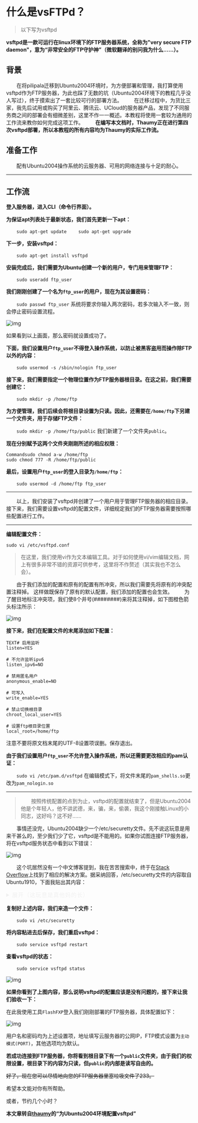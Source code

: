 # 什么是vsFTPd？

> 以下写为vsftpd

**vsftpd是一款可运行在linux环境下的FTP服务器系统，全称为"very secure FTP daemon"，意为“非常安全的FTP守护神”（微软翻译的别问我为什么......）。**

## 背景

  在将pilipala迁移到Ubuntu2004环境时，为方便部署和管理，我打算使用vsftpd作为FTP服务器，为此也踩了无数的坑（Ubuntu2004环境下的教程几乎没人写过），终于摸索出了一套比较可行的部署方法。
  在迁移过程中，为货比三家，我先后试用或购买了阿里云、腾讯云、UCloud的服务器产品，发现了不同服务商之间的部署会有细微差别，这里不作一一概述。本教程将使用一套较为通用的工作流来教你如何完成这项工作。
  **在编写本文档时，Thaumy正在进行第四次vsftpd部署，所以本教程的所有内容均为Thaumy的实际工作流。**

## 准备工作

  配有Ubuntu2004操作系统的云服务器、可用的网络连接与十足的耐心。

------

## 工作流

**登入服务器，进入CLI（命令行界面）。**

**为保证apt列表处于最新状态，我们首先更新一下apt：**

  `sudo apt-get update`
  `sudo apt-get upgrade`

**下一步，安装vsftpd：**

  `sudo apt-get install vsftpd`

**安装完成后，我们需要为Ubuntu创建一个新的用户，专门用来管理FTP：**

  `sudo useradd ftp_user`

**我们刚刚创建了一个名为`ftp_user`的用户，现在为其设置密码：**

  `sudo passwd ftp_user`
系统将要求你输入两次密码，若多次输入不一致，则会停止密码设置流程。

![img](https://cdn.thaumy.cn/md-img/如何在Ubuntu2004环境下配置vsftpd/set_pwd.png)

如果看到以上画面，那么密码就设置成功了。

**下面，我们设置用户`ftp_user`不得登入操作系统，以防止被黑客盗用而操作除FTP以外的内容：**

  `sudo usermod -s /sbin/nologin ftp_user`

**接下来，我们需要指定一个物理位置作为FTP服务器根目录。在这之前，我们需要创建它：**

  `sudo mkdir -p /home/ftp`

**为方便管理，我们后续会将根目录设置为只读。因此，还需要在`/home/ftp`下另建一个文件夹，用于存储FTP文件：**

  `sudo mkdir -p /home/ftp/public`
我们新建了一个文件夹`public`。

**现在分别赋予这两个文件夹刚刚所述的相应权限：**

```
Commandsudo chmod a-w /home/ftp
sudo chmod 777 -R /home/ftp/public
```

**最后，设置用户`ftp_user`的登入目录为`/home/ftp`：**

  `sudo usermod -d /home/ftp ftp_user`

------

  以上，我们安装了vsftpd并创建了一个用户用于管理FTP服务器的相应目录。接下来，我们需要设置vsftpd的配置文件，详细规定我们的FTP服务器需要按照哪些配置进行工作。

------

**编辑配置文件：**

```
sudo vi /etc/vsftpd.conf
```

> 在这里，我们使用vi作为文本编辑工具。对于如何使用vi/vim编辑文档，网上有很多非常不错的资源可供参考，这里将不作赘述（其实我也不怎么会）。

  由于我们添加的配置和原有的配置有所冲突，所以我们需要先将原有的冲突配置注释掉。 这样做既保存了原有的默认配置，我们添加的配置也会生效。
  为了醒目地标注冲突项，我们使8个井号(########)来将其注释掉，如下图橙色箭头标注所示：

![img](https://cdn.thaumy.cn/md-img/如何在Ubuntu2004环境下配置vsftpd/config_1.png)

**接下来，我们在配置文件的末尾添加如下配置：**

```
TEXT# 启用监听
listen=YES

# 不允许监听ipv6
listen_ipv6=NO

# 禁用匿名用户
anonymous_enable=NO

# 可写入
write_enable=YES

# 禁止切换根目录
chroot_local_user=YES

# 设置ftp根目录位置
local_root=/home/ftp
```

注意不要将原文档末尾的UTF-8设置项误删。保存退出。

**由于我们设置用户`ftp_user`不允许登入操作系统，所以还需要更改相应的pam认证：**

  `sudo vi /etc/pam.d/vsftpd`
在编辑模式下，将文件末尾的`pam_shells.so`更改为`pam_nologin.so`

------

>   按照传统配置的点到为止，vsftpd的配置就结束了，但是Ubuntu2004他是个年轻人，他不讲武德，来，骗，来，偷袭，我这个刚接触Linux的小同志，这好吗？这不好......

  事情还没完，Ubuntu2004缺少一个/etc/securetty文件。先不说这玩意是用来干甚么的，至少我们少了它，vsftpd是不能用的。如果你试图连接FTP服务器，将在vsftpd服务状态中看到以下错误：

![img](https://cdn.thaumy.cn/md-img/如何在Ubuntu2004环境下配置vsftpd/no_secur.png)

  这个坑居然没有一个中文博客提到，我在苦苦搜索中，终于在[Stack Overflow](https://askubuntu.com/questions/1239503/ubuntu-20-04-and-20-10-etc-securetty-no-such-file-or-directory)上找到了相应的解决方案。据采纳回答，/etc/securetty文件的内容取自Ubuntu1910，下面我贴出其内容：

<details style="background-repeat: no-repeat; box-sizing: border-box; padding: 0px; margin: 0px 0px 16px; display: block; color: rgb(240, 240, 240); font-family: -apple-system, BlinkMacSystemFont, &quot;Segoe UI&quot;, Helvetica, Arial, sans-serif, &quot;Apple Color Emoji&quot;, &quot;Segoe UI Emoji&quot;; font-size: 15px; font-style: normal; font-variant-ligatures: normal; font-variant-caps: normal; font-weight: 300; letter-spacing: 1px; orphans: 2; text-align: start; text-indent: 0px; text-transform: none; white-space: normal; widows: 2; word-spacing: 0px; -webkit-text-stroke-width: 0px; text-decoration-thickness: initial; text-decoration-style: initial; text-decoration-color: initial;"><summary style="background-repeat: no-repeat; box-sizing: border-box; padding: 0px; margin: 0px; display: list-item; cursor: pointer;">展开（这玩意是真他妈的长）</summary><pre style="background-repeat: no-repeat; box-sizing: border-box; padding: 6px 10px 10px; margin: 6px 0px; font-family: &quot;Source Sans Pro&quot;, monospace; font-size: 12.75px; overflow-wrap: normal; background-color: rgb(16, 16, 16); font-weight: 600; text-align: right; white-space: pre-wrap; color: rgb(200, 200, 200); border-radius: 4px; box-shadow: rgba(0, 0, 0, 0.4) 0px 0px 3px 0.2px; overflow: auto; line-height: 1.45;"><code class="hljs coffeescript" style="background: 0px 0px; box-sizing: border-box; padding: 0px; margin: 0px; font-family: &quot;Roboto Mono&quot;, monospace; display: block; overflow: visible; color: unset; font-size: 1em; border-radius: 4px; word-break: normal; white-space: pre; border: 0px; text-align: left; font-weight: 400; letter-spacing: 0px; line-height: inherit; overflow-wrap: normal; height: 200px;"><span class="hljs-comment" style="background-repeat: no-repeat; box-sizing: border-box; padding: 0px; margin: 0px; color: rgb(87, 166, 74); font-style: italic;"></span><span class="hljs-comment" style="background-repeat: no-repeat; box-sizing: border-box; padding: 0px; margin: 0px; color: rgb(87, 166, 74); font-style: italic;"></span><span class="hljs-built_in" style="background-repeat: no-repeat; box-sizing: border-box; padding: 0px; margin: 0px; color: rgb(78, 201, 176);"></span><span class="hljs-comment" style="background-repeat: no-repeat; box-sizing: border-box; padding: 0px; margin: 0px; color: rgb(87, 166, 74); font-style: italic;"></span><span class="hljs-number" style="background-repeat: no-repeat; box-sizing: border-box; padding: 0px; margin: 0px; color: rgb(184, 215, 163);"></span><span class="hljs-number" style="background-repeat: no-repeat; box-sizing: border-box; padding: 0px; margin: 0px; color: rgb(184, 215, 163);"></span><span class="hljs-number" style="background-repeat: no-repeat; box-sizing: border-box; padding: 0px; margin: 0px; color: rgb(184, 215, 163);"></span><span class="hljs-number" style="background-repeat: no-repeat; box-sizing: border-box; padding: 0px; margin: 0px; color: rgb(184, 215, 163);"></span><span class="hljs-number" style="background-repeat: no-repeat; box-sizing: border-box; padding: 0px; margin: 0px; color: rgb(184, 215, 163);"></span><span class="hljs-number" style="background-repeat: no-repeat; box-sizing: border-box; padding: 0px; margin: 0px; color: rgb(184, 215, 163);"></span><span class="hljs-number" style="background-repeat: no-repeat; box-sizing: border-box; padding: 0px; margin: 0px; color: rgb(184, 215, 163);"></span><span class="hljs-number" style="background-repeat: no-repeat; box-sizing: border-box; padding: 0px; margin: 0px; color: rgb(184, 215, 163);"></span><span class="hljs-number" style="background-repeat: no-repeat; box-sizing: border-box; padding: 0px; margin: 0px; color: rgb(184, 215, 163);"></span><span class="hljs-number" style="background-repeat: no-repeat; box-sizing: border-box; padding: 0px; margin: 0px; color: rgb(184, 215, 163);"></span><span class="hljs-number" style="background-repeat: no-repeat; box-sizing: border-box; padding: 0px; margin: 0px; color: rgb(184, 215, 163);"></span><span class="hljs-number" style="background-repeat: no-repeat; box-sizing: border-box; padding: 0px; margin: 0px; color: rgb(184, 215, 163);"></span><span class="hljs-comment" style="background-repeat: no-repeat; box-sizing: border-box; padding: 0px; margin: 0px; color: rgb(87, 166, 74); font-style: italic;"></span><span class="hljs-comment" style="background-repeat: no-repeat; box-sizing: border-box; padding: 0px; margin: 0px; color: rgb(87, 166, 74); font-style: italic;"></span><span class="hljs-comment" style="background-repeat: no-repeat; box-sizing: border-box; padding: 0px; margin: 0px; color: rgb(87, 166, 74); font-style: italic;"></span><span class="hljs-comment" style="background-repeat: no-repeat; box-sizing: border-box; padding: 0px; margin: 0px; color: rgb(87, 166, 74); font-style: italic;"></span><span class="hljs-comment" style="background-repeat: no-repeat; box-sizing: border-box; padding: 0px; margin: 0px; color: rgb(87, 166, 74); font-style: italic;"></span><span class="hljs-comment" style="background-repeat: no-repeat; box-sizing: border-box; padding: 0px; margin: 0px; color: rgb(87, 166, 74); font-style: italic;"></span><span class="hljs-comment" style="background-repeat: no-repeat; box-sizing: border-box; padding: 0px; margin: 0px; color: rgb(87, 166, 74); font-style: italic;"></span><span class="hljs-comment" style="background-repeat: no-repeat; box-sizing: border-box; padding: 0px; margin: 0px; color: rgb(87, 166, 74); font-style: italic;"></span><span class="hljs-comment" style="background-repeat: no-repeat; box-sizing: border-box; padding: 0px; margin: 0px; color: rgb(87, 166, 74); font-style: italic;"></span><span class="hljs-comment" style="background-repeat: no-repeat; box-sizing: border-box; padding: 0px; margin: 0px; color: rgb(87, 166, 74); font-style: italic;"></span><span class="hljs-comment" style="background-repeat: no-repeat; box-sizing: border-box; padding: 0px; margin: 0px; color: rgb(87, 166, 74); font-style: italic;"></span><span class="hljs-comment" style="background-repeat: no-repeat; box-sizing: border-box; padding: 0px; margin: 0px; color: rgb(87, 166, 74); font-style: italic;"></span><span class="hljs-comment" style="background-repeat: no-repeat; box-sizing: border-box; padding: 0px; margin: 0px; color: rgb(87, 166, 74); font-style: italic;"></span><span class="hljs-comment" style="background-repeat: no-repeat; box-sizing: border-box; padding: 0px; margin: 0px; color: rgb(87, 166, 74); font-style: italic;"></span><span class="hljs-comment" style="background-repeat: no-repeat; box-sizing: border-box; padding: 0px; margin: 0px; color: rgb(87, 166, 74); font-style: italic;"></span><span class="hljs-comment" style="background-repeat: no-repeat; box-sizing: border-box; padding: 0px; margin: 0px; color: rgb(87, 166, 74); font-style: italic;"></span><span class="hljs-comment" style="background-repeat: no-repeat; box-sizing: border-box; padding: 0px; margin: 0px; color: rgb(87, 166, 74); font-style: italic;"></span><span class="hljs-comment" style="background-repeat: no-repeat; box-sizing: border-box; padding: 0px; margin: 0px; color: rgb(87, 166, 74); font-style: italic;"></span><span class="hljs-comment" style="background-repeat: no-repeat; box-sizing: border-box; padding: 0px; margin: 0px; color: rgb(87, 166, 74); font-style: italic;"></span><span class="hljs-comment" style="background-repeat: no-repeat; box-sizing: border-box; padding: 0px; margin: 0px; color: rgb(87, 166, 74); font-style: italic;"></span><span class="hljs-comment" style="background-repeat: no-repeat; box-sizing: border-box; padding: 0px; margin: 0px; color: rgb(87, 166, 74); font-style: italic;"></span><span class="hljs-comment" style="background-repeat: no-repeat; box-sizing: border-box; padding: 0px; margin: 0px; color: rgb(87, 166, 74); font-style: italic;"></span><span class="hljs-comment" style="background-repeat: no-repeat; box-sizing: border-box; padding: 0px; margin: 0px; color: rgb(87, 166, 74); font-style: italic;"></span><span class="hljs-comment" style="background-repeat: no-repeat; box-sizing: border-box; padding: 0px; margin: 0px; color: rgb(87, 166, 74); font-style: italic;"></span><span class="hljs-comment" style="background-repeat: no-repeat; box-sizing: border-box; padding: 0px; margin: 0px; color: rgb(87, 166, 74); font-style: italic;"></span><span class="hljs-comment" style="background-repeat: no-repeat; box-sizing: border-box; padding: 0px; margin: 0px; color: rgb(87, 166, 74); font-style: italic;"></span><span class="hljs-comment" style="background-repeat: no-repeat; box-sizing: border-box; padding: 0px; margin: 0px; color: rgb(87, 166, 74); font-style: italic;"></span><span class="hljs-comment" style="background-repeat: no-repeat; box-sizing: border-box; padding: 0px; margin: 0px; color: rgb(87, 166, 74); font-style: italic;"></span><span class="hljs-comment" style="background-repeat: no-repeat; box-sizing: border-box; padding: 0px; margin: 0px; color: rgb(87, 166, 74); font-style: italic;"></span><span class="hljs-comment" style="background-repeat: no-repeat; box-sizing: border-box; padding: 0px; margin: 0px; color: rgb(87, 166, 74); font-style: italic;"></span><span class="hljs-comment" style="background-repeat: no-repeat; box-sizing: border-box; padding: 0px; margin: 0px; color: rgb(87, 166, 74); font-style: italic;"></span><span class="hljs-comment" style="background-repeat: no-repeat; box-sizing: border-box; padding: 0px; margin: 0px; color: rgb(87, 166, 74); font-style: italic;"></span><span class="hljs-comment" style="background-repeat: no-repeat; box-sizing: border-box; padding: 0px; margin: 0px; color: rgb(87, 166, 74); font-style: italic;"></span><span class="hljs-comment" style="background-repeat: no-repeat; box-sizing: border-box; padding: 0px; margin: 0px; color: rgb(87, 166, 74); font-style: italic;"></span><span class="hljs-comment" style="background-repeat: no-repeat; box-sizing: border-box; padding: 0px; margin: 0px; color: rgb(87, 166, 74); font-style: italic;"></span><span class="hljs-comment" style="background-repeat: no-repeat; box-sizing: border-box; padding: 0px; margin: 0px; color: rgb(87, 166, 74); font-style: italic;"></span><span class="hljs-comment" style="background-repeat: no-repeat; box-sizing: border-box; padding: 0px; margin: 0px; color: rgb(87, 166, 74); font-style: italic;"></span><span class="hljs-comment" style="background-repeat: no-repeat; box-sizing: border-box; padding: 0px; margin: 0px; color: rgb(87, 166, 74); font-style: italic;"></span><span class="hljs-comment" style="background-repeat: no-repeat; box-sizing: border-box; padding: 0px; margin: 0px; color: rgb(87, 166, 74); font-style: italic;"></span><span class="hljs-comment" style="background-repeat: no-repeat; box-sizing: border-box; padding: 0px; margin: 0px; color: rgb(87, 166, 74); font-style: italic;"></span><span class="hljs-comment" style="background-repeat: no-repeat; box-sizing: border-box; padding: 0px; margin: 0px; color: rgb(87, 166, 74); font-style: italic;"></span><span class="hljs-comment" style="background-repeat: no-repeat; box-sizing: border-box; padding: 0px; margin: 0px; color: rgb(87, 166, 74); font-style: italic;"></span><span class="hljs-comment" style="background-repeat: no-repeat; box-sizing: border-box; padding: 0px; margin: 0px; color: rgb(87, 166, 74); font-style: italic;"></span><span class="hljs-comment" style="background-repeat: no-repeat; box-sizing: border-box; padding: 0px; margin: 0px; color: rgb(87, 166, 74); font-style: italic;"></span><span class="hljs-comment" style="background-repeat: no-repeat; box-sizing: border-box; padding: 0px; margin: 0px; color: rgb(87, 166, 74); font-style: italic;"></span><span class="hljs-comment" style="background-repeat: no-repeat; box-sizing: border-box; padding: 0px; margin: 0px; color: rgb(87, 166, 74); font-style: italic;"></span><span class="hljs-comment" style="background-repeat: no-repeat; box-sizing: border-box; padding: 0px; margin: 0px; color: rgb(87, 166, 74); font-style: italic;"></span><span class="hljs-comment" style="background-repeat: no-repeat; box-sizing: border-box; padding: 0px; margin: 0px; color: rgb(87, 166, 74); font-style: italic;"></span><span class="hljs-comment" style="background-repeat: no-repeat; box-sizing: border-box; padding: 0px; margin: 0px; color: rgb(87, 166, 74); font-style: italic;"></span><span class="hljs-comment" style="background-repeat: no-repeat; box-sizing: border-box; padding: 0px; margin: 0px; color: rgb(87, 166, 74); font-style: italic;"></span><span class="hljs-comment" style="background-repeat: no-repeat; box-sizing: border-box; padding: 0px; margin: 0px; color: rgb(87, 166, 74); font-style: italic;"></span><span class="hljs-comment" style="background-repeat: no-repeat; box-sizing: border-box; padding: 0px; margin: 0px; color: rgb(87, 166, 74); font-style: italic;"></span><span class="hljs-comment" style="background-repeat: no-repeat; box-sizing: border-box; padding: 0px; margin: 0px; color: rgb(87, 166, 74); font-style: italic;"></span><span class="hljs-comment" style="background-repeat: no-repeat; box-sizing: border-box; padding: 0px; margin: 0px; color: rgb(87, 166, 74); font-style: italic;"></span><span class="hljs-comment" style="background-repeat: no-repeat; box-sizing: border-box; padding: 0px; margin: 0px; color: rgb(87, 166, 74); font-style: italic;"></span><span class="hljs-comment" style="background-repeat: no-repeat; box-sizing: border-box; padding: 0px; margin: 0px; color: rgb(87, 166, 74); font-style: italic;"></span><span class="hljs-comment" style="background-repeat: no-repeat; box-sizing: border-box; padding: 0px; margin: 0px; color: rgb(87, 166, 74); font-style: italic;"></span><span class="hljs-comment" style="background-repeat: no-repeat; box-sizing: border-box; padding: 0px; margin: 0px; color: rgb(87, 166, 74); font-style: italic;"></span><span class="hljs-comment" style="background-repeat: no-repeat; box-sizing: border-box; padding: 0px; margin: 0px; color: rgb(87, 166, 74); font-style: italic;"></span><span class="hljs-comment" style="background-repeat: no-repeat; box-sizing: border-box; padding: 0px; margin: 0px; color: rgb(87, 166, 74); font-style: italic;"></span><span class="hljs-comment" style="background-repeat: no-repeat; box-sizing: border-box; padding: 0px; margin: 0px; color: rgb(87, 166, 74); font-style: italic;"></span><span class="hljs-comment" style="background-repeat: no-repeat; box-sizing: border-box; padding: 0px; margin: 0px; color: rgb(87, 166, 74); font-style: italic;"></span><span class="hljs-comment" style="background-repeat: no-repeat; box-sizing: border-box; padding: 0px; margin: 0px; color: rgb(87, 166, 74); font-style: italic;"></span><span class="hljs-comment" style="background-repeat: no-repeat; box-sizing: border-box; padding: 0px; margin: 0px; color: rgb(87, 166, 74); font-style: italic;"></span><span class="hljs-comment" style="background-repeat: no-repeat; box-sizing: border-box; padding: 0px; margin: 0px; color: rgb(87, 166, 74); font-style: italic;"></span><span class="hljs-comment" style="background-repeat: no-repeat; box-sizing: border-box; padding: 0px; margin: 0px; color: rgb(87, 166, 74); font-style: italic;"></span><span class="hljs-comment" style="background-repeat: no-repeat; box-sizing: border-box; padding: 0px; margin: 0px; color: rgb(87, 166, 74); font-style: italic;"></span><span class="hljs-comment" style="background-repeat: no-repeat; box-sizing: border-box; padding: 0px; margin: 0px; color: rgb(87, 166, 74); font-style: italic;"></span><span class="hljs-comment" style="background-repeat: no-repeat; box-sizing: border-box; padding: 0px; margin: 0px; color: rgb(87, 166, 74); font-style: italic;"></span><span class="hljs-comment" style="background-repeat: no-repeat; box-sizing: border-box; padding: 0px; margin: 0px; color: rgb(87, 166, 74); font-style: italic;"></span><span class="hljs-comment" style="background-repeat: no-repeat; box-sizing: border-box; padding: 0px; margin: 0px; color: rgb(87, 166, 74); font-style: italic;"></span><span class="hljs-comment" style="background-repeat: no-repeat; box-sizing: border-box; padding: 0px; margin: 0px; color: rgb(87, 166, 74); font-style: italic;"></span><span class="hljs-comment" style="background-repeat: no-repeat; box-sizing: border-box; padding: 0px; margin: 0px; color: rgb(87, 166, 74); font-style: italic;"></span><span class="hljs-comment" style="background-repeat: no-repeat; box-sizing: border-box; padding: 0px; margin: 0px; color: rgb(87, 166, 74); font-style: italic;"></span><span class="hljs-comment" style="background-repeat: no-repeat; box-sizing: border-box; padding: 0px; margin: 0px; color: rgb(87, 166, 74); font-style: italic;"></span><span class="hljs-comment" style="background-repeat: no-repeat; box-sizing: border-box; padding: 0px; margin: 0px; color: rgb(87, 166, 74); font-style: italic;"></span><span class="hljs-comment" style="background-repeat: no-repeat; box-sizing: border-box; padding: 0px; margin: 0px; color: rgb(87, 166, 74); font-style: italic;"></span><span class="hljs-comment" style="background-repeat: no-repeat; box-sizing: border-box; padding: 0px; margin: 0px; color: rgb(87, 166, 74); font-style: italic;"></span><span class="hljs-comment" style="background-repeat: no-repeat; box-sizing: border-box; padding: 0px; margin: 0px; color: rgb(87, 166, 74); font-style: italic;"></span><span class="hljs-comment" style="background-repeat: no-repeat; box-sizing: border-box; padding: 0px; margin: 0px; color: rgb(87, 166, 74); font-style: italic;"></span><span class="hljs-number" style="background-repeat: no-repeat; box-sizing: border-box; padding: 0px; margin: 0px; color: rgb(184, 215, 163);"></span><span class="hljs-number" style="background-repeat: no-repeat; box-sizing: border-box; padding: 0px; margin: 0px; color: rgb(184, 215, 163);"></span><span class="hljs-comment" style="background-repeat: no-repeat; box-sizing: border-box; padding: 0px; margin: 0px; color: rgb(87, 166, 74); font-style: italic;"></span><span class="hljs-comment" style="background-repeat: no-repeat; box-sizing: border-box; padding: 0px; margin: 0px; color: rgb(87, 166, 74); font-style: italic;"></span><span class="hljs-comment" style="background-repeat: no-repeat; box-sizing: border-box; padding: 0px; margin: 0px; color: rgb(87, 166, 74); font-style: italic;"></span><span class="hljs-comment" style="background-repeat: no-repeat; box-sizing: border-box; padding: 0px; margin: 0px; color: rgb(87, 166, 74); font-style: italic;"></span><span class="hljs-comment" style="background-repeat: no-repeat; box-sizing: border-box; padding: 0px; margin: 0px; color: rgb(87, 166, 74); font-style: italic;"></span><span class="hljs-comment" style="background-repeat: no-repeat; box-sizing: border-box; padding: 0px; margin: 0px; color: rgb(87, 166, 74); font-style: italic;"></span><span class="hljs-comment" style="background-repeat: no-repeat; box-sizing: border-box; padding: 0px; margin: 0px; color: rgb(87, 166, 74); font-style: italic;"></span><span class="hljs-comment" style="background-repeat: no-repeat; box-sizing: border-box; padding: 0px; margin: 0px; color: rgb(87, 166, 74); font-style: italic;"></span><span class="hljs-comment" style="background-repeat: no-repeat; box-sizing: border-box; padding: 0px; margin: 0px; color: rgb(87, 166, 74); font-style: italic;"></span><span class="hljs-comment" style="background-repeat: no-repeat; box-sizing: border-box; padding: 0px; margin: 0px; color: rgb(87, 166, 74); font-style: italic;"></span><span class="hljs-comment" style="background-repeat: no-repeat; box-sizing: border-box; padding: 0px; margin: 0px; color: rgb(87, 166, 74); font-style: italic;"></span><span class="hljs-comment" style="background-repeat: no-repeat; box-sizing: border-box; padding: 0px; margin: 0px; color: rgb(87, 166, 74); font-style: italic;"></span><span class="hljs-comment" style="background-repeat: no-repeat; box-sizing: border-box; padding: 0px; margin: 0px; color: rgb(87, 166, 74); font-style: italic;"></span><span class="hljs-built_in" style="background-repeat: no-repeat; box-sizing: border-box; padding: 0px; margin: 0px; color: rgb(78, 201, 176);"></span><span class="hljs-comment" style="background-repeat: no-repeat; box-sizing: border-box; padding: 0px; margin: 0px; color: rgb(87, 166, 74); font-style: italic;"></span><span class="hljs-comment" style="background-repeat: no-repeat; box-sizing: border-box; padding: 0px; margin: 0px; color: rgb(87, 166, 74); font-style: italic;"></span><span class="hljs-comment" style="background-repeat: no-repeat; box-sizing: border-box; padding: 0px; margin: 0px; color: rgb(87, 166, 74); font-style: italic;"></span></code></pre></details>

**复制好上述内容，我们来造一个文件：**

  `sudo vi /etc/securetty`

**将内容粘进去后保存，我们重启vsftpd：**

  `sudo service vsftpd restart`

**查看vsftpd的状态：**

  `sudo service vsftpd status`

![img](https://cdn.thaumy.cn/md-img/如何在Ubuntu2004环境下配置vsftpd/success.png)

**如果你看到了上图内容，那么说明vsftpd的配置应该是没有问题的，接下来让我们验收一下：**

在此我使用工具`FlashFXP`登入我们刚刚部署的FTP服务器，具体配置如下：

![img](https://cdn.thaumy.cn/md-img/如何在Ubuntu2004环境下配置vsftpd/flashfxp.png)

用户名和密码均为上述设置项，地址填写云服务器的公网IP，FTP模式设置为`主动模式(PORT)`，其他选项均为默认。

**若成功连接到FTP服务器，你将看到根目录下有一个`public`文件夹，由于我们的权限设置，根目录下的内容为只读，但`public`的内部是读写自由的。**

~~好了，现在您可以尽情地向您的FTP服务器里塞垃圾文件了233。~~

希望本文能对你有所帮助。

或者，节约几个小时？



**本文章转自[thaumy](https://www.thaumy.cn/12439)的“为Ubuntu2004环境配置vsftpd”**
